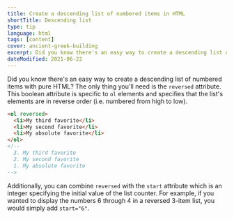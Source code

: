 ```yaml
---
title: Create a descending list of numbered items in HTML
shortTitle: Descending list
type: tip
language: html
tags: [content]
cover: ancient-greek-building
excerpt: Did you know there's an easy way to create a descending list of numbered items with pure HTML? Learn how with this handy tip.
dateModified: 2021-06-22
---
```


Did you know there's an easy way to create a descending list of numbered items with pure HTML? The only thing you'll need is the `reversed` attribute. This boolean attribute is specific to `ol` elements and specifies that the list's elements are in reverse order (i.e. numbered from high to low).

```html
<ol reversed>
  <li>My third favorite</li>
  <li>My second favorite</li>
  <li>My absolute favorite</li>
</ol>
<!--
  3. My third favorite
  2. My second favorite
  1. My absolute favorite
-->
```

Additionally, you can combine `reversed` with the `start` attribute which is an integer specifying the initial value of the list counter. For example, if you wanted to display the numbers 6 through 4 in a reversed 3-item list, you would simply add `start="6"`.
